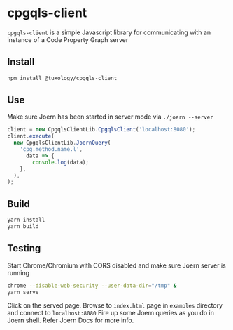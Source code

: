 # cpgqls-client

`cpgqls-client` is a simple Javascript library for communicating with an instance of a Code Property Graph server

## Install

```bash
npm install @tuxology/cpgqls-client
```

## Use

Make sure Joern has been started in server mode via `./joern --server`

```js
client = new CpgqlsClientLib.CpgqlsClient('localhost:8080');
client.execute(
  new CpgqlsClientLib.JoernQuery(
    'cpg.method.name.l',
      data => {
        console.log(data);
    },
  ), 
);
```

## Build

```bash
yarn install
yarn build
```


## Testing

Start Chrome/Chromium with CORS disabled and make sure Joern server is running

```bash
chrome --disable-web-security --user-data-dir="/tmp" &
yarn serve
```

Click on the served page. Browse to `index.html` page in `examples` directory and connect to `localhost:8080`
Fire up some Joern queries as you do in Joern shell. Refer Joern Docs for more info.
